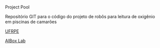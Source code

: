Project Pool

Repositório GIT para o código do projeto de robôs para leitura de oxigênio em piscinas de camarões

[UFRPE](http://www.ufrpe.br/)

[AIBox Lab](https://aiboxlab.org/)
